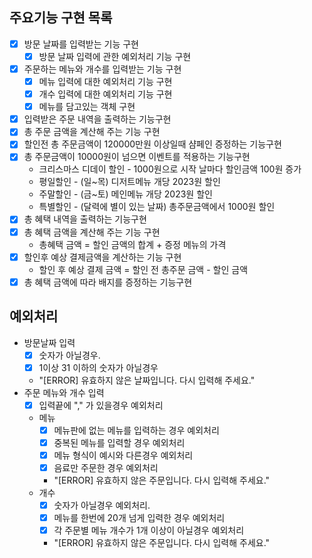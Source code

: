 ## 주요기능 구현 목록
- [x] 방문 날짜를 입력받는 기능 구현
  - [x] 방문 날짜 입력에 관한 예외처리 기능 구현
- [x] 주문하는 메뉴와 개수를 입력받는 기능 구현
  - [x] 메뉴 입력에 대한 예외처리 기능 구현
  - [x] 개수 입력에 대한 예외처리 기능 구현
  - [x] 메뉴를 담고있는 객체 구현
- [x] 입력받은 주문 내역을 출력하는 기능구현
- [x] 총 주문 금액을 계산해 주는 기능 구현
- [x] 할인전 총 주문금액이 120000만원 이상일때 샴페인 증정하는 기능구현
- [x] 총 주문금액이 10000원이 넘으면 이벤트를 적용하는 기능구현
  - 크리스마스 디데이 할인 - 1000원으로 시작 날마다 할인금액 100원 증가
  - 평일할인 - (일~목) 디저트메뉴 개당 2023원 할인
  - 주말할인 - (금~토) 메인메뉴 개당 2023원 할인 
  - 특별할인 - (달력에 별이 있는 날짜) 총주문금액에서 1000원 할인
- [x] 총 혜택 내역을 출력하는 기능구현
- [x] 총 혜택 금액을 계산해 주는 기능 구현
  - 총혜택 금액 = 할인 금액의 합계 + 증정 메뉴의 가격 
- [x] 할인후 예상 결제금액을 계산하는 기능 구현
  - 할인 후 예상 결제 금액 = 할인 전 총주문 금액 - 할인 금액 
- [x] 총 혜택 금액에 따라 배지를 증정하는 기능구현

## 예외처리
- 방문날짜 입력
  - [x] 숫자가 아닐경우.
  - [x] 1이상 31 이하의 숫자가 아닐경우 
  - "[ERROR] 유효하지 않은 날짜입니다. 다시 입력해 주세요."
-  주문 메뉴와 개수 입력
   - [x] 입력끝에 "," 가 있을경우 예외처리
   - 메뉴
     - [x] 메뉴판에 없는 메뉴를 입력하는 경우 예외처리
     - [x] 중복된 메뉴를 입력할 경우 예외처리
     - [x] 메뉴 형식이 예시와 다른경우 예외처리
     - [x] 음료만 주문한 경우 예외처리
     - "[ERROR] 유효하지 않은 주문입니다. 다시 입력해 주세요."
   - 개수
     - [x] 숫자가 아닐경우 예외처리.
     - [x] 메뉴를 한번에 20개 넘게 입력한 경우 예외처리
     - [x] 각 주문별 메뉴 개수가 1개 이상이 아닐경우 예외처리
     - "[ERROR] 유효하지 않은 주문입니다. 다시 입력해 주세요."